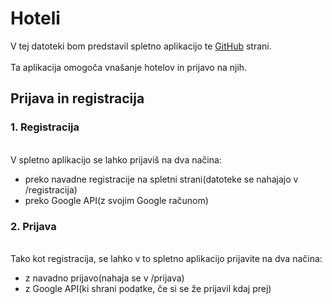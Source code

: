 # Hoteli
V tej datoteki bom predstavil spletno aplikacijo te [GitHub](https://github.com) strani.
<br><br>
Ta aplikacija omogoča vnašanje hotelov in prijavo na njih.
## Prijava in registracija
### 1. Registracija
<br>V spletno aplikacijo se lahko prijaviš na dva načina:<br>
- preko navadne registracije na spletni strani(datoteke se nahajajo v /registracija)
- preko Google API(z svojim Google računom)
### 2. Prijava
<br>Tako kot registracija, se lahko v to spletno aplikacijo prijavite na dva načina:<br>
- z navadno prijavo(nahaja se v /prijava)
- z Google API(ki shrani podatke, če si se že prijavil kdaj prej)
